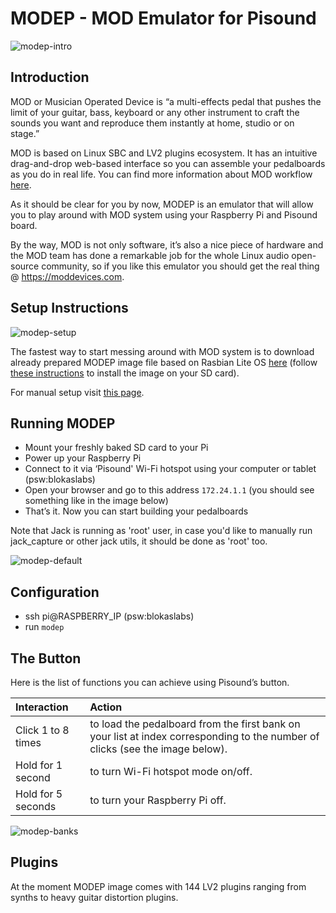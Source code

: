 # MODEP - MOD Emulator for Pisound
![modep-intro](https://raw.githubusercontent.com/wiki/BlokasLabs/pisound-docs/images/modep-intro.PNG)

## Introduction

MOD or Musician Operated Device is “a multi-effects pedal that pushes the limit of your guitar, bass, keyboard or any other instrument to craft the sounds you want and reproduce them instantly at home, studio or on stage.”

MOD is based on Linux SBC and LV2 plugins ecosystem. It has an intuitive drag-and-drop web-based interface so you can assemble your pedalboards as you do in real life. You can find more information about MOD workflow [here](https://moddevices.com/pages/mod-duo).

As it should be clear for you by now, MODEP is an emulator that will allow you to play around with MOD system using your Raspberry Pi and Pisound board.

By the way, MOD is not only software, it’s also a nice piece of hardware and the MOD team has done a remarkable job for the whole Linux audio open-source community, so if you like this emulator you should get the real thing @ https://moddevices.com.

## Setup Instructions
![modep-setup](https://raw.githubusercontent.com/wiki/BlokasLabs/pisound-docs/images/modep-setup.png)

The fastest way to start messing around with MOD system is to download already prepared MODEP image file based on Rasbian Lite OS [here](http://www.mediafire.com/file/oya6bq5sct658ba/modep.zip) (follow [these instructions](https://www.raspberrypi.org/documentation/installation/installing-images/) to install the image on your SD card).

For manual setup visit [this page](https://github.com/BlokasLabs/modep).

## Running MODEP
- Mount your freshly baked SD card to your Pi
- Power up your Raspberry Pi
- Connect to it via ‘Pisound' Wi-Fi hotspot using your computer or tablet (psw:blokaslabs)
- Open your browser and go to this address `172.24.1.1` (you should see something like in the image below)
- That’s it. Now you can start building your pedalboards

Note that Jack is running as 'root' user, in case you'd like to manually run jack_capture or other jack utils, it should be done as 'root' too.

![modep-default](https://raw.githubusercontent.com/wiki/BlokasLabs/pisound-docs/images/modep-default.png)

## Configuration
- ssh pi@RASPBERRY_IP (psw:blokaslabs)
- run `modep`

## The Button

Here is the list of functions you can achieve using Pisound’s button.

|**Interaction**|**Action**|
|:-----|:-----|
| Click 1 to 8 times | to load the pedalboard from the first bank on your list at index corresponding to the number of clicks (see the image below).|
| Hold for 1 second  | to turn Wi-Fi hotspot mode on/off.|                                   
| Hold for 5 seconds | to turn your Raspberry Pi off.|                                                                           

![modep-banks](https://raw.githubusercontent.com/wiki/BlokasLabs/pisound-docs/images/modep-banks.PNG)

## Plugins

At the moment MODEP image comes with 144 LV2 plugins ranging from synths to heavy guitar distortion plugins.

